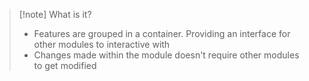 > [!note] What is it?
> - Features are grouped in a container. Providing an interface for other modules to interactive with
> - Changes made within the module doesn't require other modules to get modified